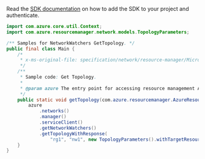Read the [SDK documentation](https://github.com/Azure/azure-sdk-for-java/blob/azure-resourcemanager_2.15.0/sdk/resourcemanager/azure-resourcemanager/README.md) on how to add the SDK to your project and authenticate.

```java
import com.azure.core.util.Context;
import com.azure.resourcemanager.network.models.TopologyParameters;

/** Samples for NetworkWatchers GetTopology. */
public final class Main {
    /*
     * x-ms-original-file: specification/network/resource-manager/Microsoft.Network/stable/2021-05-01/examples/NetworkWatcherTopologyGet.json
     */
    /**
     * Sample code: Get Topology.
     *
     * @param azure The entry point for accessing resource management APIs in Azure.
     */
    public static void getTopology(com.azure.resourcemanager.AzureResourceManager azure) {
        azure
            .networks()
            .manager()
            .serviceClient()
            .getNetworkWatchers()
            .getTopologyWithResponse(
                "rg1", "nw1", new TopologyParameters().withTargetResourceGroupName("rg2"), Context.NONE);
    }
}
```
